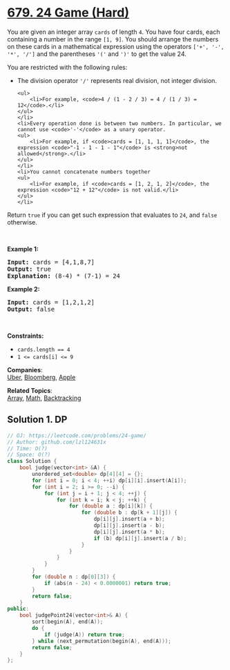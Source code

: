 # [679. 24 Game (Hard)](https://leetcode.com/problems/24-game/)

<p>You are given an integer array <code>cards</code> of length <code>4</code>. You have four cards, each containing a number in the range <code>[1, 9]</code>. You should arrange the numbers on these cards in a mathematical expression using the operators <code>['+', '-', '*', '/']</code> and the parentheses <code>'('</code> and <code>')'</code> to get the value 24.</p>

<p>You are restricted with the following rules:</p>

<ul>
	<li>The division operator <code>'/'</code> represents real division, not integer division.

	<ul>
		<li>For example, <code>4 / (1 - 2 / 3) = 4 / (1 / 3) = 12</code>.</li>
	</ul>
	</li>
	<li>Every operation done is between two numbers. In particular, we cannot use <code>'-'</code> as a unary operator.
	<ul>
		<li>For example, if <code>cards = [1, 1, 1, 1]</code>, the expression <code>"-1 - 1 - 1 - 1"</code> is <strong>not allowed</strong>.</li>
	</ul>
	</li>
	<li>You cannot concatenate numbers together
	<ul>
		<li>For example, if <code>cards = [1, 2, 1, 2]</code>, the expression <code>"12 + 12"</code> is not valid.</li>
	</ul>
	</li>
</ul>

<p>Return <code>true</code> if you can get such expression that evaluates to <code>24</code>, and <code>false</code> otherwise.</p>

<p>&nbsp;</p>
<p><strong>Example 1:</strong></p>

<pre><strong>Input:</strong> cards = [4,1,8,7]
<strong>Output:</strong> true
<strong>Explanation:</strong> (8-4) * (7-1) = 24
</pre>

<p><strong>Example 2:</strong></p>

<pre><strong>Input:</strong> cards = [1,2,1,2]
<strong>Output:</strong> false
</pre>

<p>&nbsp;</p>
<p><strong>Constraints:</strong></p>

<ul>
	<li><code>cards.length == 4</code></li>
	<li><code>1 &lt;= cards[i] &lt;= 9</code></li>
</ul>


**Companies**:  
[Uber](https://leetcode.com/company/uber), [Bloomberg](https://leetcode.com/company/bloomberg), [Apple](https://leetcode.com/company/apple)

**Related Topics**:  
[Array](https://leetcode.com/tag/array/), [Math](https://leetcode.com/tag/math/), [Backtracking](https://leetcode.com/tag/backtracking/)

## Solution 1. DP

```cpp
// OJ: https://leetcode.com/problems/24-game/
// Author: github.com/lzl124631x
// Time: O(?)
// Space: O(?)
class Solution {
    bool judge(vector<int> &A) {
        unordered_set<double> dp[4][4] = {};
        for (int i = 0; i < 4; ++i) dp[i][i].insert(A[i]);
        for (int i = 2; i >= 0; --i) {
            for (int j = i + 1; j < 4; ++j) {
                for (int k = i; k < j; ++k) {
                    for (double a : dp[i][k]) {
                        for (double b : dp[k + 1][j]) {
                            dp[i][j].insert(a + b);
                            dp[i][j].insert(a - b);
                            dp[i][j].insert(a * b);
                            if (b) dp[i][j].insert(a / b);
                        }
                    }
                }
            }
        }
        for (double n : dp[0][3]) {
            if (abs(n - 24) < 0.0000001) return true;
        }
        return false;
    }
public:
    bool judgePoint24(vector<int>& A) {
        sort(begin(A), end(A));
        do {
            if (judge(A)) return true;
        } while (next_permutation(begin(A), end(A)));
        return false;
    }
};
```